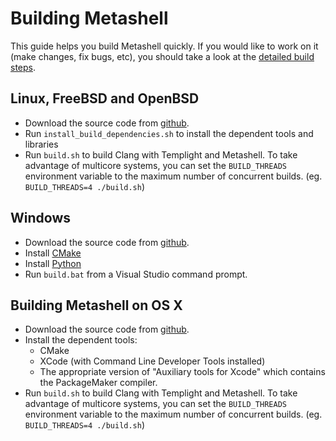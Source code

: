 # Building Metashell

This guide helps you build Metashell quickly. If you would like to work on it
(make changes, fix bugs, etc), you should take a look at the [detailed
build steps](../develop/build/index.html).

## Linux, FreeBSD and OpenBSD

* Download the source code from [github](http://github.com/metashell/metashell).
* Run `install_build_dependencies.sh` to install the dependent tools and
  libraries
* Run `build.sh` to build Clang with Templight and Metashell. To take advantage
  of multicore systems, you can set the `BUILD_THREADS` environment variable to
  the maximum number of concurrent builds. (eg. `BUILD_THREADS=4 ./build.sh`)

## Windows

* Download the source code from [github](http://github.com/metashell/metashell).
* Install [CMake](http://cmake.org/)
* Install [Python](https://www.python.org/downloads/)
* Run `build.bat` from a Visual Studio command prompt.

## Building Metashell on OS X

* Download the source code from [github](http://github.com/metashell/metashell).
* Install the dependent tools:
    * CMake
    * XCode (with Command Line Developer Tools installed)
    * The appropriate version of "Auxiliary tools for Xcode" which contains the
      PackageMaker compiler.
* Run `build.sh` to build Clang with Templight and Metashell. To take advantage
  of multicore systems, you can set the `BUILD_THREADS` environment variable to
  the maximum number of concurrent builds. (eg. `BUILD_THREADS=4 ./build.sh`)

<p>&nbsp;</p>

